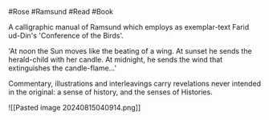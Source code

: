#Rose #Ramsund #Read #Book 

A calligraphic manual of Ramsund which employs as exemplar-text Farid ud-Din's 'Conference of the Birds'.

'At noon the Sun moves like the beating of a wing. At sunset he sends the herald-child with her candle. At midnight, he sends the wind that extinguishes the candle-flame…'

Commentary, illustrations and interleavings carry revelations never intended in the original: a sense of history, and the senses of Histories.

![[Pasted image 20240815040914.png]]